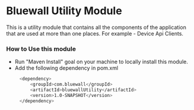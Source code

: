# Bluewall Utility Module

This is a utility module that contains all the components of the application that are used at more than one places. For example - Device Api Clients.

### How to Use this module 
   - Run "Maven Install" goal on your machine to locally install this module.
   - Add the following dependency in pom.xml
   ```sh
        <dependency>
			<groupId>com.bluewall</groupId>
			<artifactId>bluewallUtility</artifactId>
			<version>1.0-SNAPSHOT</version>
		</dependency>
```